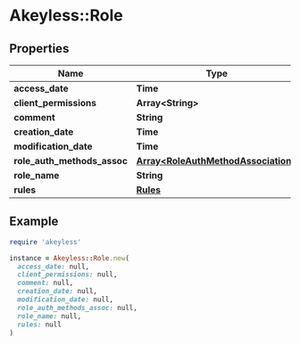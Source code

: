 # Akeyless::Role

## Properties

| Name | Type | Description | Notes |
| ---- | ---- | ----------- | ----- |
| **access_date** | **Time** |  | [optional] |
| **client_permissions** | **Array&lt;String&gt;** |  | [optional] |
| **comment** | **String** |  | [optional] |
| **creation_date** | **Time** |  | [optional] |
| **modification_date** | **Time** |  | [optional] |
| **role_auth_methods_assoc** | [**Array&lt;RoleAuthMethodAssociation&gt;**](RoleAuthMethodAssociation.md) |  | [optional] |
| **role_name** | **String** |  | [optional] |
| **rules** | [**Rules**](Rules.md) |  | [optional] |

## Example

```ruby
require 'akeyless'

instance = Akeyless::Role.new(
  access_date: null,
  client_permissions: null,
  comment: null,
  creation_date: null,
  modification_date: null,
  role_auth_methods_assoc: null,
  role_name: null,
  rules: null
)
```

